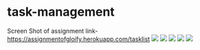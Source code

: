 # task-management
Screen Shot of assignment 
link- https://assignmentofgloify.herokuapp.com/tasklist
<img src="https://user-images.githubusercontent.com/46772783/148381942-d7c73d1b-a0cb-47a6-9069-3ed9f7a3e350.png">
<img src="https://user-images.githubusercontent.com/46772783/148381950-2fe6dfa5-3899-4aae-8694-38a1b80540ce.png">
<img src="https://user-images.githubusercontent.com/46772783/148381957-f2f02036-8772-4731-96bc-8ef5878cc6c1.png">
<img src="https://user-images.githubusercontent.com/46772783/148381960-38786699-b6f0-46e2-9889-7fb37c751210.png">
<img src="https://user-images.githubusercontent.com/46772783/148381966-9f1f1199-6fc1-45b1-9a42-ccaa5472191a.png">
